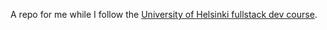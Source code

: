 
A repo for me while I follow the [University of Helsinki fullstack dev course](https://fullstackopen.com/en/).




